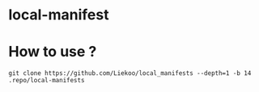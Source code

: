 # local-manifest

# How to use ?

```
git clone https://github.com/Liekoo/local_manifests --depth=1 -b 14 .repo/local-manifests
```
